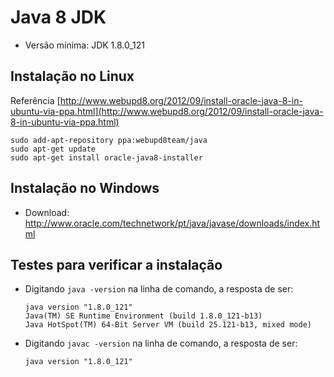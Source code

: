 # Java 8 JDK

  + Versão mínima: JDK 1.8.0_121

## Instalação no Linux

Referência [http://www.webupd8.org/2012/09/install-oracle-java-8-in-ubuntu-via-ppa.html](http://www.webupd8.org/2012/09/install-oracle-java-8-in-ubuntu-via-ppa.html)
````
sudo add-apt-repository ppa:webupd8team/java
sudo apt-get update
sudo apt-get install oracle-java8-installer
````


## Instalação no Windows

  + Download: http://www.oracle.com/technetwork/pt/java/javase/downloads/index.html

## Testes para verificar a instalação

  - Digitando `java -version` na linha de comando, a resposta de ser:
    ````
    java version "1.8.0_121"
    Java(TM) SE Runtime Environment (build 1.8.0_121-b13)
    Java HotSpot(TM) 64-Bit Server VM (build 25.121-b13, mixed mode)
    ````
    
  - Digitando `javac -version` na linha de comando, a resposta de ser:
    ````
    java version "1.8.0_121"
    ````
